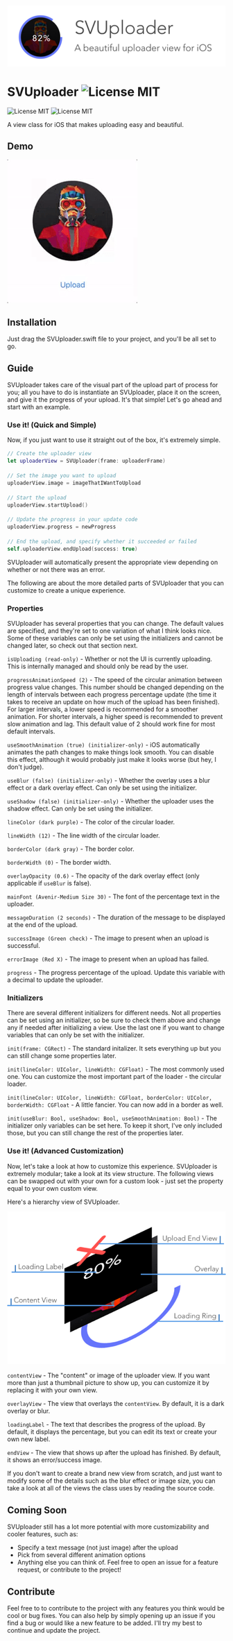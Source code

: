  ![Upload](Banner.png)

# SVUploader ![License MIT](https://img.shields.io/badge/platform-iOS-677cf4.svg)
![License MIT](https://img.shields.io/badge/license-MIT-blue.svg)
![License MIT](https://img.shields.io/badge/build-passing-brightgreen.svg)

A view class for iOS that makes uploading easy and beautiful.

## Demo

 ![Upload](SVUploaderDemo.gif)

## Installation

Just drag the SVUploader.swift file to your project, and you'll be all set to go.

## Guide

SVUploader takes care of the visual part of the upload part of process for you; all you have to do is instantiate an SVUploader, place it on the screen, and give it the progress of your upload. It's that simple! Let's go ahead and start with an example.


### Use it! (Quick and Simple)

Now, if you just want to use it straight out of the box, it's extremely simple.

```swift
// Create the uploader view
let uploaderView = SVUploader(frame: uploaderFrame)

// Set the image you want to upload
uploaderView.image = imageThatIWantToUpload

// Start the upload
uploaderView.startUpload()

// Update the progress in your update code
uploaderView.progress = newProgress

// End the upload, and specify whether it succeeded or failed
self.uploaderView.endUpload(success: true)
```
SVUploader will automatically present the appropriate view depending on whether or not there was an error.

The following are about the more detailed parts of SVUploader that you can customize to create a unique experience.


### Properties

SVUploader has several properties that you can change. The default values are specified, and they're set to one variation of what I think looks nice. Some of these variables can only be set using the initializers and cannot be changed later, so check out that section next.

`isUploading (read-only)` - Whether or not the UI is currently uploading. This is internally managed and should only be read by the user.

`progressAnimationSpeed (2)` - The speed of the circular animation between progress value changes. This number should be changed depending on the length of intervals between each progress percentage update (the time it takes to receive an update on how much of the upload has been finished). For larger intervals, a lower speed is recommended for a smoother animation. For shorter intervals, a higher speed is recommended to prevent slow animation and lag. This default value of 2 should work fine for most default intervals.

`useSmoothAnimation (true) (initializer-only)` - iOS automatically animates the path changes to make things look smooth. You can disable this effect, although it would probably just make it looks worse (but hey, I don't judge).

`useBlur (false) (initializer-only)` - Whether the overlay uses a blur effect or a dark overlay effect. Can only be set using the initializer.

`useShadow (false) (initializer-only)` - Whether the uploader uses the shadow effect. Can only be set using the initializer.

`lineColor (dark purple)` - The color of the circular loader.

`lineWidth (12)` - The line width of the circular loader.

`borderColor (dark gray)` - The border color.

`borderWidth (0)` - The border width.

`overlayOpacity (0.6)` - The opacity of the dark overlay effect (only applicable if `useBlur` is false).

`mainFont (Avenir-Medium Size 30)` - The font of the percentage text in the uploader.

`messageDuration (2 seconds)` - The duration of the message to be displayed at the end of the upload.

`successImage (Green check)` - The image to present when an upload is successful.

`errorImage (Red X)` - The image to present when an upload has failed.

`progress` - The progress percentage of the upload. Update this variable with a decimal to update the uploader.




### Initializers

There are several different initializers for different needs. Not all properties can be set using an initializer, so be sure to check them above and change any if needed after initializing a view. Use the last one if you want to change variables that can only be set with the initializer.

`init(frame: CGRect)` - The standard initalizer. It sets everything up but you can still change some properties later.

`init(lineColor: UIColor, lineWidth: CGFloat)` - The most commonly used one. You can customize the most important part of the loader - the circular loader.

`init(lineColor: UIColor, lineWidth: CGFloat, borderColor: UIColor, borderWidth: CGFloat` - A little fancier. You can now add in a border as well.

`init(useBlur: Bool, useShadow: Bool, useSmoothAnimation: Bool)` - The initializer only variables can be set here. To keep it short, I've only included those, but you can still change the rest of the properties later.

### Use it! (Advanced Customization)

Now, let's take a look at how to customize this experience. SVUploader is extremely modular; take a look at its view structure. The following views can be swapped out with your own for a custom look - just set the property equal to your own custom view.

Here's a hierarchy view of SVUploader.

 ![Upload](Hierarchy.png)

`contentView` - The "content" or image of the uploader view. If you want more than just a thumbnail picture to show up, you can customize it by replacing it with your own view.

`overlayView` - The view that overlays the `contentView`. By default, it is a dark overlay or blur.

`loadingLabel` - The text that describes the progress of the upload. By default, it displays the percentage, but you can edit its text or create your own new label.

`endView` - The view that shows up after the upload has finished. By default, it shows an error/success image.

If you don't want to create a brand new view from scratch, and just want to modify some of the details such as the blur effect or image size, you can take a look at all of the views the class uses by reading the source code.

## Coming Soon

SVUploader still has a lot more potential with more customizability and cooler features, such as:

- Specify a text message (not just image) after the upload
- Pick from several different animation options
- Anything else you can think of. Feel free to open an issue for a feature request, or contribute to the project!


## Contribute
Feel free to to contribute to the project with any features you think would be cool or bug fixes. You can also help by simply opening up an issue if you find a bug or would like a new feature to be added. I'll try my best to continue and update the project.